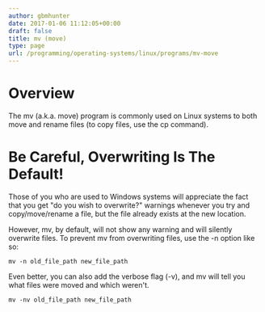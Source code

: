 ```yaml
---
author: gbmhunter
date: 2017-01-06 11:12:05+00:00
draft: false
title: mv (move)
type: page
url: /programming/operating-systems/linux/programs/mv-move
---
```


# Overview




The mv (a.k.a. move) program is commonly used on Linux systems to both move and rename files (to copy files, use the cp command).




# Be Careful, Overwriting Is The Default!




Those of you who are used to Windows systems will appreciate the fact that you get "do you wish to overwrite?" warnings whenever you try and copy/move/rename a file, but the file already exists at the new location.




However, mv, by default, will not show any warning and will silently overwrite files. To prevent mv from overwriting files, use the -n option like so:



    
    mv -n old_file_path new_file_path




Even better, you can also add the verbose flag (-v), and mv will tell you what files were moved and which weren't.



    
    mv -nv old_file_path new_file_path
